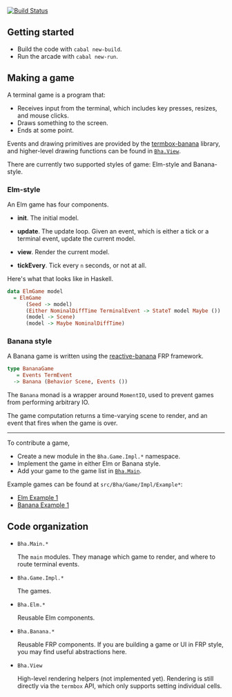 [![Build Status](https://travis-ci.com/mitchellwrosen/boston-haskell-arcade.svg?branch=master)](https://travis-ci.com/mitchellwrosen/boston-haskell-arcade)

## Getting started

- Build the code with `cabal new-build`.
- Run the arcade with `cabal new-run`.

## Making a game

A terminal game is a program that:

- Receives input from the terminal, which includes key presses, resizes, and mouse clicks.
- Draws something to the screen.
- Ends at some point.

Events and drawing primitives are provided by the [termbox-banana](https://hackage.haskell.org/package/termbox-banana-0.1.0/docs/Termbox-Banana.html) library, and higher-level drawing functions can be found in [`Bha.View`](./src/Bha/View.hs).

There are currently two supported styles of game: Elm-style and Banana-style.

### Elm-style

An Elm game has four components.

- **init**. The initial model.

- **update**. The update loop. Given an event, which is either a tick or a terminal event, update the current model.

- **view**. Render the current model.

- **tickEvery**. Tick every `n` seconds, or not at all.

Here's what that looks like in Haskell.

```haskell
data ElmGame model
  = ElmGame
      (Seed -> model)
      (Either NominalDiffTime TerminalEvent -> StateT model Maybe ())
      (model -> Scene)
      (model -> Maybe NominalDiffTime)
```

### Banana style

A Banana game is written using the [reactive-banana](https://hackage.haskell.org/package/reactive-banana) FRP framework.

```haskell
type BananaGame
   = Events TermEvent
  -> Banana (Behavior Scene, Events ())
```

The `Banana` monad is a wrapper around `MomentIO`, used to prevent games from
performing arbitrary IO.

The game computation returns a time-varying scene to render, and an event that
fires when the game is over.

---

To contribute a game,

- Create a new module in the `Bha.Game.Impl.*` namespace.
- Implement the game in either Elm or Banana style.
- Add your game to the game list in [`Bha.Main`](./src/Bha/Main.hs).

Example games can be found at `src/Bha/Game/Impl/Example*`:

- [Elm Example 1](./src/Bha/Game/Impl/ElmExample.hs)
- [Banana Example 1](./src/Bha/Game/Impl/BananaExample.hs)

## Code organization

- `Bha.Main.*`

  The `main` modules. They manage which game to render, and where to route terminal events.

- `Bha.Game.Impl.*`

  The games.

- `Bha.Elm.*`

  Reusable Elm components.

- `Bha.Banana.*`

  Reusable FRP components. If you are building a game or UI in FRP style, you
  may find useful abstractions here.

- `Bha.View`

  High-level rendering helpers (not implemented yet). Rendering is still directly via the `termbox` API, which only supports setting individual cells.
